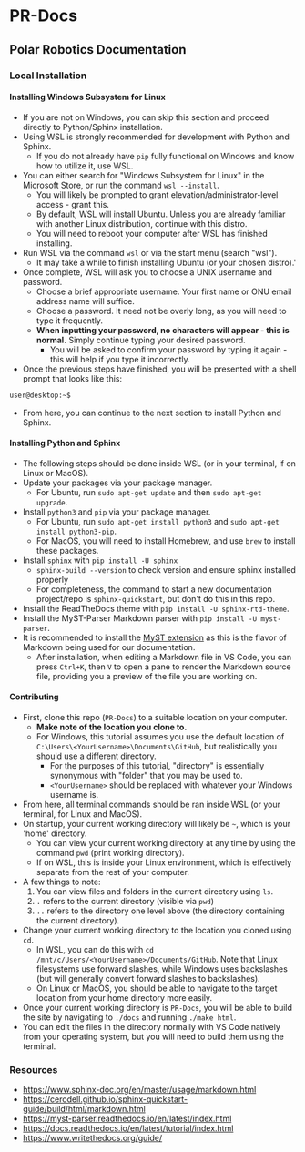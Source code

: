 # PR-Docs
## Polar Robotics Documentation
### Local Installation
#### Installing Windows Subsystem for Linux
- If you are not on Windows, you can skip this section and proceed directly to Python/Sphinx installation.
- Using WSL is strongly recommended for development with Python and Sphinx.
  - If you do not already have `pip` fully functional on Windows and know how to utilize it, use WSL.
- You can either search for "Windows Subsystem for Linux" in the Microsoft Store, or run the command `wsl --install`.
  - You will likely be prompted to grant elevation/administrator-level access - grant this.
  - By default, WSL will install Ubuntu. Unless you are already familiar with another Linux distribution, continue with this distro.
  - You will need to reboot your computer after WSL has finished installing.
- Run WSL via the command `wsl` or via the start menu (search "wsl").
  - It may take a while to finish installing Ubuntu (or your chosen distro).'
- Once complete, WSL will ask you to choose a UNIX username and password.
  - Choose a brief appropriate username. Your first name or ONU email address name will suffice.
  - Choose a password. It need not be overly long, as you will need to type it frequently.
  - **When inputting your password, no characters will appear - this is normal.** Simply continue typing your desired password.
    - You will be asked to confirm your password by typing it again - this will help if you type it incorrectly.
- Once the previous steps have finished, you will be presented with a shell prompt that looks like this:

```sh
user@desktop:~$
```

- From here, you can continue to the next section to install Python and Sphinx.

#### Installing Python and Sphinx
- The following steps should be done inside WSL (or in your terminal, if on Linux or MacOS).
- Update your packages via your package manager.
  - For Ubuntu, run `sudo apt-get update` and then `sudo apt-get upgrade`.
- Install `python3` and `pip` via your package manager.
  - For Ubuntu, run `sudo apt-get install python3` and `sudo apt-get install python3-pip`.
  - For MacOS, you will need to install Homebrew, and use `brew` to install these packages.
- Install `sphinx` with `pip install -U sphinx`
  - `sphinx-build --version` to check version and ensure sphinx installed properly
  - For completeness, the command to start a new documentation project/repo is `sphinx-quickstart`, but don't do this in this repo.
- Install the ReadTheDocs theme with `pip install -U sphinx-rtd-theme`.
- Install the MyST-Parser Markdown parser with `pip install -U myst-parser`.
- It is recommended to install the [MyST extension](https://marketplace.visualstudio.com/items?itemName=ExecutableBookProject.myst-highlight) as this is the flavor of Markdown being used for our documentation.
  - After installation, when editing a Markdown file in VS Code, you can press `Ctrl+K`, then `V` to open a pane to render the Markdown source file, providing you a preview of the file you are working on.

#### Contributing
- First, clone this repo (`PR-Docs`) to a suitable location on your computer. 
  - **Make note of the location you clone to.** 
  - For Windows, this tutorial assumes you use the default location of `C:\Users\<YourUsername>\Documents\GitHub`, but realistically you should use a different directory.
    - For the purposes of this tutorial, "directory" is essentially synonymous with "folder" that you may be used to.
    - `<YourUsername>` should be replaced with whatever your Windows username is.
- From here, all terminal commands should be ran inside WSL (or your terminal, for Linux and MacOS).
- On startup, your current working directory will likely be `~`, which is your 'home' directory.
  - You can view your current working directory at any time by using the command `pwd` (print working directory).
  - If on WSL, this is inside your Linux environment, which is effectively separate from the rest of your computer.
- A few things to note:
  1. You can view files and folders in the current directory using `ls`.
  2. `.` refers to the current directory (visible via `pwd`)
  3. `..` refers to the directory one level above (the directory containing the current directory).
- Change your current working directory to the location you cloned using `cd`. 
  - In WSL, you can do this with `cd /mnt/c/Users/<YourUsername>/Documents/GitHub`. Note that Linux filesystems use forward slashes, while Windows uses backslashes (but will generally convert forward slashes to backslashes).
  - On Linux or MacOS, you should be able to navigate to the target location from your home directory more easily.
- Once your current working directory is `PR-Docs`, you will be able to build the site by navigating to `./docs` and running `./make html`.
- You can edit the files in the directory normally with VS Code natively from your operating system, but you will need to build them using the terminal.

### Resources
- https://www.sphinx-doc.org/en/master/usage/markdown.html
- https://cerodell.github.io/sphinx-quickstart-guide/build/html/markdown.html
- https://myst-parser.readthedocs.io/en/latest/index.html
- https://docs.readthedocs.io/en/latest/tutorial/index.html
- https://www.writethedocs.org/guide/